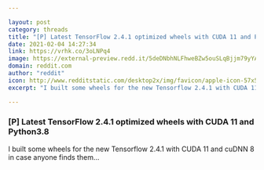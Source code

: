 ```yaml
---

layout: post
category: threads
title: "[P] Latest TensorFlow 2.4.1 optimized wheels with CUDA 11 and Python3.8"
date: 2021-02-04 14:27:34
link: https://vrhk.co/3oLNPq4
image: https://external-preview.redd.it/5deDNbhNLFhweBZw5ouSLqBjjm79yYABs_C2O_z-tC8.jpg?width=400&height=209.42408377&auto=webp&crop=400:209.42408377,smart&s=a0abcb2c00cadd17c5386c59ff7106a0b3d9289f
domain: reddit.com
author: "reddit"
icon: http://www.redditstatic.com/desktop2x/img/favicon/apple-icon-57x57.png
excerpt: "I built some wheels for the new Tensorflow 2.4.1 with CUDA 11 and cuDNN 8 in case anyone finds them..."

---
```


### [P] Latest TensorFlow 2.4.1 optimized wheels with CUDA 11 and Python3.8

I built some wheels for the new Tensorflow 2.4.1 with CUDA 11 and cuDNN 8 in case anyone finds them...